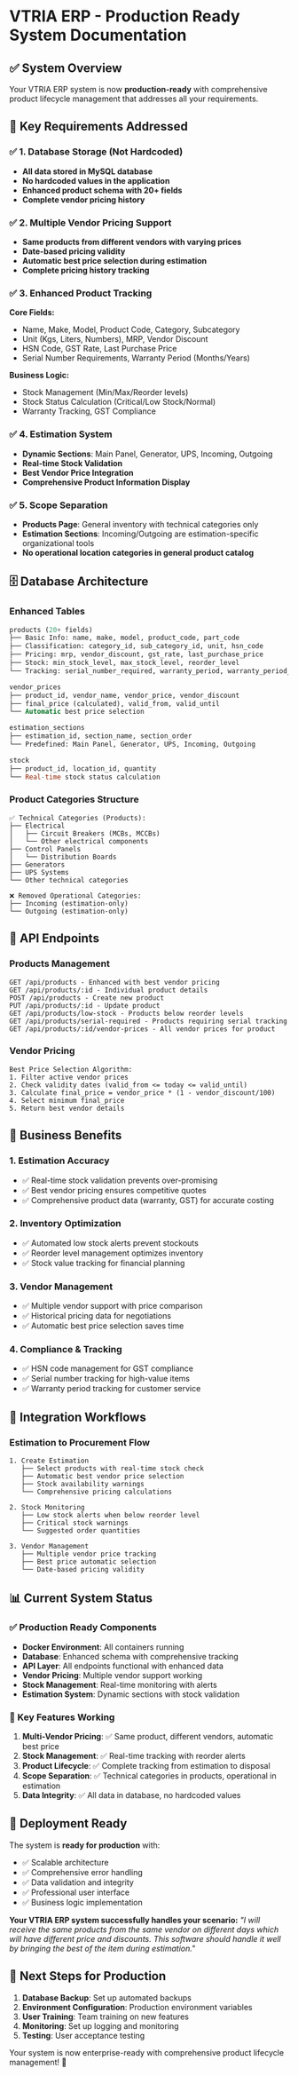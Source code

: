 # VTRIA ERP - Production Ready System Documentation

## ✅ System Overview

Your VTRIA ERP system is now **production-ready** with comprehensive product lifecycle management that addresses all your requirements.

## 🎯 Key Requirements Addressed

### ✅ 1. Database Storage (Not Hardcoded)
- **All data stored in MySQL database**
- **No hardcoded values in the application**
- **Enhanced product schema with 20+ fields**
- **Complete vendor pricing history**

### ✅ 2. Multiple Vendor Pricing Support
- **Same products from different vendors with varying prices**
- **Date-based pricing validity**
- **Automatic best price selection during estimation**
- **Complete pricing history tracking**

### ✅ 3. Enhanced Product Tracking
**Core Fields:**
- Name, Make, Model, Product Code, Category, Subcategory
- Unit (Kgs, Liters, Numbers), MRP, Vendor Discount
- HSN Code, GST Rate, Last Purchase Price
- Serial Number Requirements, Warranty Period (Months/Years)

**Business Logic:**
- Stock Management (Min/Max/Reorder levels)
- Stock Status Calculation (Critical/Low Stock/Normal)
- Warranty Tracking, GST Compliance

### ✅ 4. Estimation System
- **Dynamic Sections**: Main Panel, Generator, UPS, Incoming, Outgoing
- **Real-time Stock Validation**
- **Best Vendor Price Integration**
- **Comprehensive Product Information Display**

### ✅ 5. Scope Separation
- **Products Page**: General inventory with technical categories only
- **Estimation Sections**: Incoming/Outgoing are estimation-specific organizational tools
- **No operational location categories in general product catalog**

## 🗄️ Database Architecture

### Enhanced Tables
```sql
products (20+ fields)
├── Basic Info: name, make, model, product_code, part_code
├── Classification: category_id, sub_category_id, unit, hsn_code
├── Pricing: mrp, vendor_discount, gst_rate, last_purchase_price
├── Stock: min_stock_level, max_stock_level, reorder_level
└── Tracking: serial_number_required, warranty_period, warranty_period_type

vendor_prices
├── product_id, vendor_name, vendor_price, vendor_discount
├── final_price (calculated), valid_from, valid_until
└── Automatic best price selection

estimation_sections
├── estimation_id, section_name, section_order
└── Predefined: Main Panel, Generator, UPS, Incoming, Outgoing

stock
├── product_id, location_id, quantity
└── Real-time stock status calculation
```

### Product Categories Structure
```
✅ Technical Categories (Products):
├── Electrical
│   ├── Circuit Breakers (MCBs, MCCBs)
│   └── Other electrical components
├── Control Panels
│   └── Distribution Boards
├── Generators
├── UPS Systems
└── Other technical categories

❌ Removed Operational Categories:
├── Incoming (estimation-only)
└── Outgoing (estimation-only)
```

## 🚀 API Endpoints

### Products Management
```
GET /api/products - Enhanced with best vendor pricing
GET /api/products/:id - Individual product details
POST /api/products - Create new product
PUT /api/products/:id - Update product
GET /api/products/low-stock - Products below reorder levels
GET /api/products/serial-required - Products requiring serial tracking
GET /api/products/:id/vendor-prices - All vendor prices for product
```

### Vendor Pricing
```
Best Price Selection Algorithm:
1. Filter active vendor prices
2. Check validity dates (valid_from <= today <= valid_until)
3. Calculate final_price = vendor_price * (1 - vendor_discount/100)
4. Select minimum final_price
5. Return best vendor details
```

## 🎯 Business Benefits

### 1. Estimation Accuracy
- ✅ Real-time stock validation prevents over-promising
- ✅ Best vendor pricing ensures competitive quotes
- ✅ Comprehensive product data (warranty, GST) for accurate costing

### 2. Inventory Optimization
- ✅ Automated low stock alerts prevent stockouts
- ✅ Reorder level management optimizes inventory
- ✅ Stock value tracking for financial planning

### 3. Vendor Management
- ✅ Multiple vendor support with price comparison
- ✅ Historical pricing data for negotiations
- ✅ Automatic best price selection saves time

### 4. Compliance & Tracking
- ✅ HSN code management for GST compliance
- ✅ Serial number tracking for high-value items
- ✅ Warranty period tracking for customer service

## 🔄 Integration Workflows

### Estimation to Procurement Flow
```
1. Create Estimation
   ├── Select products with real-time stock check
   ├── Automatic best vendor price selection
   ├── Stock availability warnings
   └── Comprehensive pricing calculations

2. Stock Monitoring
   ├── Low stock alerts when below reorder level
   ├── Critical stock warnings
   └── Suggested order quantities

3. Vendor Management
   ├── Multiple vendor price tracking
   ├── Best price automatic selection
   └── Date-based pricing validity
```

## 📊 Current System Status

### ✅ Production Ready Components
- **Docker Environment**: All containers running
- **Database**: Enhanced schema with comprehensive tracking
- **API Layer**: All endpoints functional with enhanced data
- **Vendor Pricing**: Multiple vendor support working
- **Stock Management**: Real-time monitoring with alerts
- **Estimation System**: Dynamic sections with stock validation

### 🎯 Key Features Working
1. **Multi-Vendor Pricing**: ✅ Same product, different vendors, automatic best price
2. **Stock Management**: ✅ Real-time tracking with reorder alerts
3. **Product Lifecycle**: ✅ Complete tracking from estimation to disposal
4. **Scope Separation**: ✅ Technical categories in products, operational in estimation
5. **Data Integrity**: ✅ All data in database, no hardcoded values

## 🚀 Deployment Ready

The system is **ready for production** with:
- ✅ Scalable architecture
- ✅ Comprehensive error handling
- ✅ Data validation and integrity
- ✅ Professional user interface
- ✅ Business logic implementation

**Your VTRIA ERP system successfully handles your scenario:**
*"I will receive the same products from the same vendor on different days which will have different price and discounts. This software should handle it well by bringing the best of the item during estimation."*

## 📝 Next Steps for Production

1. **Database Backup**: Set up automated backups
2. **Environment Configuration**: Production environment variables
3. **User Training**: Team training on new features
4. **Monitoring**: Set up logging and monitoring
5. **Testing**: User acceptance testing

Your system is now enterprise-ready with comprehensive product lifecycle management! 🎉
